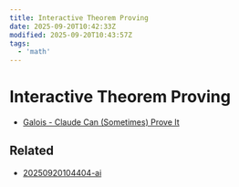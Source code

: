 ```yaml
---
title: Interactive Theorem Proving
date: 2025-09-20T10:42:33Z
modified: 2025-09-20T10:43:57Z
tags:
  - 'math'
---
```


# Interactive Theorem Proving

* [Galois - Claude Can (Sometimes) Prove It](https://www.galois.com/articles/claude-can-sometimes-prove-it)

## Related

* [20250920104404-ai](20250920104404-ai.md)
